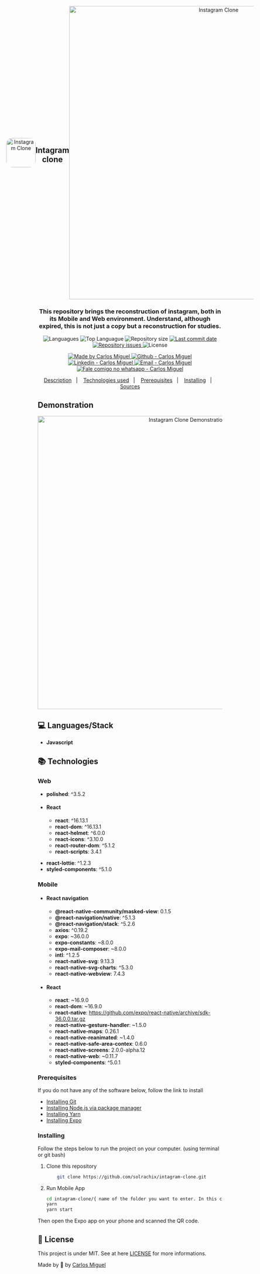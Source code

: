 
<div  align="center" style="display:flex; justify-content: center;align-items: center;flex-direction: colunm">
	<img  alt="Instagram Clone"  src="https://github.com/solrachix/instagram-clone/blob/master/assets/logo.png?raw=true"  width="80px"  style="border-radius:16px;"/>
	<h2  align="center">Intagram clone</h2>
	<img  alt="Instagram Clone"  src="https://github.com/solrachix/instagram-clone/blob/master/assets/Web.png?raw=true"  width="800px"/>
</div>

<h3  align="center" >
This repository brings the reconstruction of instagram, both in its Mobile and Web environment. Understand, although expired, this is not just a copy but a reconstruction for <b>studies</b>.
</h3>

<p  align="center">
	<img  alt="Languagues"  src="https://img.shields.io/github/languages/count/solrachix/instagram-clone">
	<img  alt="Top Languague"  src="https://img.shields.io/github/languages/top/solrachix/instagram-clone">
	<img  alt="Repository size"  src="https://img.shields.io/github/repo-size/solrachix/instagram-clone">
	<a  href="https://github.com/solrachix/instagram-clone/commits/master">
		<img  alt="Last commit date"  src="https://img.shields.io/github/last-commit/solrachix/instagram-clone">
	</a>
	<a  href="https://github.com/solrachix/instagram-clone/issues">
		<img  alt="Repository issues"  src="https://img.shields.io/github/issues/solrachix/instagram-clone">
	</a>
	<img  alt="License"  src="https://img.shields.io/github/license/solrachix/instagram-clone">
</p>

<p  align="center">
	<a  href="https://github.com/solrachix"  target="_blank">
		<img  alt="Made by Carlos Miguel"  src="https://img.shields.io/badge/made%20by-Carlos_Miguel-informational">
	</a>	
<a  href="https://github.com/solrachix"  target="_blank" >
	<img  alt="Github - Carlos Miguel"  src="https://img.shields.io/badge/Github--%23F8952D?style=social&logo=github">
</a>
<a  href="https://www.linkedin.com/in/carlos-miguel-380413197/"  target="_blank" >
<img  alt="Linkedin - Carlos Miguel"  src="https://img.shields.io/badge/Linkedin--%23F8952D?style=social&logo=linkedin">
</a>
<a  href="mailto:carlos.miguel.oliveira.17@gmail.com"  target="_blank" >
<img  alt="Email - Carlos Miguel"  src="https://img.shields.io/badge/Email--%23F8952D?style=social&logo=gmail">
</a>
<a  href="https://api.whatsapp.com/send?phone=5511969027401"
target="_blank" >
<img  alt="Fale comigo no whatsapp - Carlos Miguel"  src="https://img.shields.io/badge/Whatsapp--%23F8952D?style=social&logo=whatsapp">
</a>
</p>

  

<p  align="center">
<a  href="#description">Description</a>&nbsp;&nbsp;&nbsp;|&nbsp;&nbsp;&nbsp;
<a  href="#technologies-used">Technologies used</a>&nbsp;&nbsp;&nbsp;|&nbsp;&nbsp;&nbsp;
<a  href="#prerequisites">Prerequisites</a>&nbsp;&nbsp;&nbsp;|&nbsp;&nbsp;&nbsp;
<a  href="#installing">Installing</a>&nbsp;&nbsp;&nbsp;|&nbsp;&nbsp;&nbsp;
<a  href="#sources">Sources</a>
</p>

  

## Demonstration

<p  align="center">
<img  alt="Instagram Clone Demonstration"  src="https://github.com/solrachix/instagram-clone/blob/master/assets/demonstration.gif?raw=true"  width="800px"/>
</p>

  

## :computer: Languages/Stack

- **Javascript**

## :books: Technologies

### Web
* **polished**: ^3.5.2
- #### React
	* **react**:  ^16.13.1
	* **react-dom**:  ^16.13.1
	* **react-helmet**:  ^6.0.0
	* **react-icons**:  ^3.10.0
	* **react-router-dom**:  ^5.1.2
	* **react-scripts**:  3.4.1
* **react-lottie**:  ^1.2.3
* **styled-components**:  ^5.1.0

### Mobile
- #### React navigation
	* **@react-native-community/masked-view**: 0.1.5
	* **@react-navigation/native**: ^5.1.3
	* **@react-navigation/stack**: ^5.2.6
	* **axios**: ^0.19.2
	* **expo**: ~36.0.0
	* **expo-constants**: ~8.0.0
	* **expo-mail-composer**: ~8.0.0
	* **intl**: ^1.2.5
	* **react-native-svg**: 9.13.3
	* **react-native-svg-charts**: ^5.3.0
	* **react-native-webview**: 7.4.3

- #### React
	* **react**: ~16.9.0
	* **react-dom**: ~16.9.0
	* **react-native**: https://github.com/expo/react-native/archive/sdk-36.0.0.tar.gz
	* **react-native-gesture-handler**: ~1.5.0
	* **react-native-maps**: 0.26.1
	* **react-native-reanimated**: ~1.4.0
	* **react-native-safe-area-contex**: 0.6.0
	* **react-native-screens**: 2.0.0-alpha.12
	* **react-native-web**: ~0.11.7
	* **styled-components**: ^5.0.1  

### Prerequisites
If you do not have any of the software below, follow the link to install
- [Installing Git](https://git-scm.com/downloads)
- [Installing Node.js via package manager](https://nodejs.org/en/download/package-manager/)
- [Installing Yarn](https://yarnpkg.com/en/docs/install#debian-stable)
- [Installing Expo](https://facebook.github.io/react-native/docs/getting-started)

### Installing
Follow the steps below to run the project on your computer. (using terminal or git bash)
1. Clone this repository
	```bash
		git clone https://github.com/solrachix/intagram-clone.git
	```

3. Run Mobile App
	```bash
	cd intagram-clone/{ name of the folder you want to enter. In this case, there is Mobile, Web }
	yarn
	yarn start
	```
Then open the Expo app on your phone and scanned the QR code.

## :memo: License
This project is under MIT. See at here [LICENSE](/LICENSE) for more informations.

Made by :blue_heart: by [Carlos Miguel](https://github.com/solrachix)